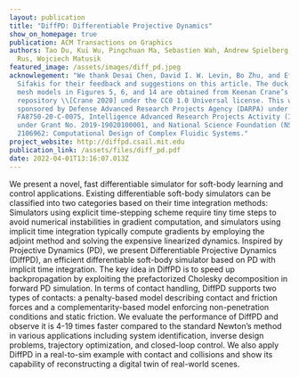 ```yaml
---
layout: publication
title: "DiffPD: Differentiable Projective Dynamics"
show_on_homepage: true
publication: ACM Transactions on Graphics
authors: Tao Du, Kui Wu, Pingchuan Ma, Sebastien Wah, Andrew Spielberg, Daniela
  Rus, Wojciech Matusik
featured_image: /assets/images/diff_pd.jpeg
acknowlegement: "We thank Desai Chen, David I. W. Levin, Bo Zhu, and Eftychios
  Sifakis for their feedback and suggestions on this article. The duck and cow
  mesh models in Figures 5, 6, and 14 are obtained from Keenan Crane’s 3D model
  repository \\[Crane 2020] under the CC0 1.0 Universal license. This work is
  sponsored by Defense Advanced Research Projects Agency (DARPA) under Grant No.
  FA8750-20-C-0075, Intelligence Advanced Research Projects Activity (IARPA)
  under Grant No. 2019-19020100001, and National Science Foundation (NSF) Award
  2106962: Computational Design of Complex Fluidic Systems."
project_website: http://diffpd.csail.mit.edu
publication_link: /assets/files/diff_pd.pdf
date: 2022-04-01T13:16:07.013Z
---
```

We present a novel, fast differentiable simulator for soft-body learning and control applications. Existing differentiable soft-body simulators can be classified into two categories based on their time integration methods: Simulators using explicit time-stepping scheme require tiny time steps to avoid numerical instabilities in gradient computation, and simulators using implicit time integration typically compute gradients by employing the adjoint method and solving the expensive linearized dynamics. Inspired by Projective Dynamics (PD), we present Differentiable Projective Dynamics (DiffPD), an efficient differentiable soft-body simulator based on PD with implicit time integration. The key idea in DiffPD is to speed up backpropagation by exploiting the prefactorized Cholesky decomposition in forward PD simulation. In terms of contact handling, DiffPD supports two types of contacts: a penalty-based model describing contact and friction forces and a complementarity-based model enforcing non-penetration conditions and static friction. We evaluate the performance of DiffPD and observe it is 4-19 times faster compared to the standard Newton’s method in various applications including system identification, inverse design problems, trajectory optimization, and closed-loop control. We also apply DiffPD in a real-to-sim example with contact and collisions and show its capability of reconstructing a digital twin of real-world scenes.
